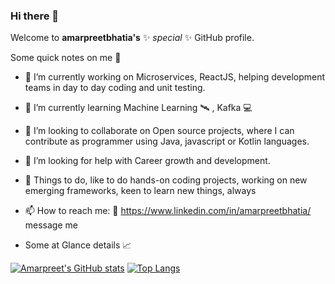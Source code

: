 ### Hi there 👋

Welcome to **amarpreetbhatia's** ✨ _special_ ✨ GitHub profile.

Some quick notes on me 💠

- 🔭 I’m currently working on Microservices, ReactJS, helping development teams in day to day coding and unit testing.
- 🌱 I’m currently learning Machine Learning 🛰️ , Kafka 💻
- 👯 I’m looking to collaborate on Open source projects, where I can contribute as programmer using Java, javascript or Kotlin languages.
- 🤔 I’m looking for help with Career growth and development.
- 💬 Things to do, like to do hands-on coding projects, working on new emerging frameworks, keen to learn new things, always
- 📫 How to reach me: 📲 https://www.linkedin.com/in/amarpreetbhatia/ message me

- Some at Glance details 📈


[![Amarpreet's GitHub stats](https://github-readme-stats.vercel.app/api?username=amarpreetbhatia&show_icons=true&theme=tokyonight)](https://github.com/amarpreetbhatia/github-readme-stats)
[![Top Langs](https://github-readme-stats.vercel.app/api/top-langs/?username=amarpreetbhatia&layout=compact&show_icons=true&theme=tokyonight)](https://github.com/amarpreetbhatia/github-readme-stats)

